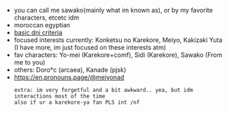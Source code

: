 - you can call me sawako(mainly what im known as), or by my favorite characters, etcetc idm
- moroccan egyptian
- [basic dni criteria](https://basic-dni.crd.co/)
- focused interests currently: Konketsu no Karekore, Meiyo, Kakizaki Yuta (I have more, im just focused on these interests atm)
- fav characters: Yo-mei (Karekore+comf), Sidi (Karekore), Sawako (From me to you)
- others: Doro*c (arcaea), Kanade (pjsk)
- https://en.pronouns.page/@meiyonad
  ~~~
  extra: im very forgetful and a bit awkward.. yea, but idm interactions most of the time
  also if ur a karekore-ya fan PLS int /nf
